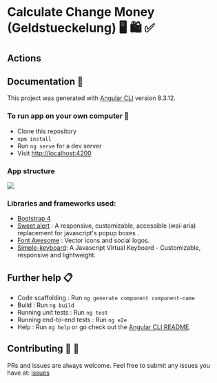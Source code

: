 # Calculate Change Money (Geldstueckelung) 🖥 🛍 ✅

## Actions 
<!-- [![build status](https://github.com/bahadorpour/calculate-change-money/workflows/Build/badge.svg)](https://github.com/bahadorpour/calculate-change-money/actions) -->


## Documentation 📖

This project was generated with [Angular CLI](https://github.com/angular/angular-cli) version 8.3.12.

### To run app on your own computer 🚀 

* Clone this repository
* `npm install`
* Run `ng serve` for a dev server
* Visit [http://localhost:4200](http://localhost:4200)

### App structure
![](assets/analysis.png)

### Libraries and frameworks used:
+ [Bootstrap 4](https://getbootstrap.com/)
+ [Sweet alert](https://github.com/sweetalert2/ngx-sweetalert2) : A responsive, customizable, accessible (wai-aria) replacement for javascript's popup boxes .
+ [Font Awesome](https://github.com/FortAwesome/angular-fontawesome) : Vector icons and social logos.
+ [Simple-keyboard](https://hodgef.com/simple-keyboard/): A Javascript Virtual Keyboard - Customizable, responsive and lightweight.

## Further help 📋

* Code scaffolding :  Run `ng generate component component-name`
* Build : Run `ng build`
* Running unit tests : Run `ng test`
* Running end-to-end tests : Run `ng e2e`
* Help : Run `ng help` or go check out the [Angular CLI README](https://github.com/angular/angular-cli/blob/master/README.md).

## Contributing 📧 🎯

PRs and issues are always welcome. Feel free to submit any issues you have at:
[issues](https://github.com/bahadorpour/calculate-change-money/issues)
